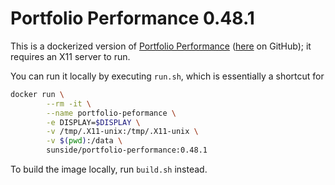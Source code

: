 # Portfolio Performance 0.48.1

This is a dockerized version of [Portfolio Performance] ([here] on GitHub); it requires an X11 server to run.

You can run it locally by executing `run.sh`, which is essentially a shortcut for

```bash
docker run \
        --rm -it \
        --name portfolio-peformance \
        -e DISPLAY=$DISPLAY \
        -v /tmp/.X11-unix:/tmp/.X11-unix \
        -v $(pwd):/data \
        sunside/portfolio-performance:0.48.1
```

To build the image locally, run `build.sh` instead.


[Portfolio Performance]: http://www.portfolio-performance.info/portfolio/
[here]: https://github.com/buchen/portfolio
